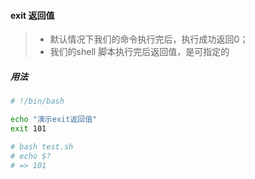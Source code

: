#### exit 返回值
> - 默认情况下我们的命令执行完后，执行成功返回0；
> - 我们的shell 脚本执行完后返回值，是可指定的

##### 用法
```bash
# !/bin/bash

echo "演示exit返回值"
exit 101

# bash test.sh
# echo $?
# => 101
```

